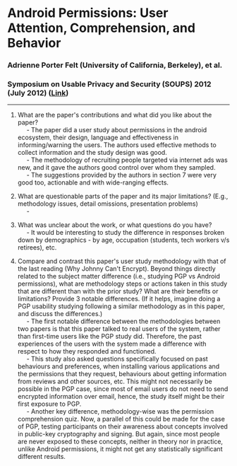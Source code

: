 # Android Permissions: User Attention, Comprehension, and Behavior
### Adrienne Porter Felt (University of California, Berkeley), et al.
### Symposium on Usable Privacy and Security (SOUPS) 2012 (July 2012) ([Link](https://cups.cs.cmu.edu/soups/2012/proceedings/a3_Felt.pdf))

---

1. What are the paper's contributions and what did you like about the paper?  
&nbsp;&nbsp;&nbsp;&nbsp; - The paper did a user study about permissions in the android ecosystem, their design, language and effectiveness in informing/warning the users. The authors used effective methods to collect information and the study design was good.  
&nbsp;&nbsp;&nbsp;&nbsp; - The methodology of recruiting people targeted via internet ads was new, and it gave the authors good control over whom they sampled.  
&nbsp;&nbsp;&nbsp;&nbsp; - The suggestions provided by the authors in section 7 were very good too, actionable and with wide-ranging effects.  

2. What are questionable parts of the paper and its major limitations? (E.g., methodology issues, detail omissions, presentation problems)  
&nbsp;&nbsp;&nbsp;&nbsp; - 

3. What was unclear about the work, or what questions do you have?  
&nbsp;&nbsp;&nbsp;&nbsp; - It would be interesting to study the difference in responses broken down by demographics - by age, occupation (students, tech workers v/s retirees), etc.  

4. Compare and contrast this paper's user study methodology with that of the last reading (Why Johnny Can't Encrypt). Beyond things directly related to the subject matter difference (i.e., studying PGP vs Android permissions), what are methodology steps or actions taken in this study that are different than with the prior study? What are their benefits or limitations? Provide 3 notable differences. (If it helps, imagine doing a PGP usability studying following a similar methodology as in this paper, and discuss the differences.)  
&nbsp;&nbsp;&nbsp;&nbsp; - The first notable difference between the methodologies between two papers is that this paper talked to real users of the system, rather than first-time users like the PGP study did. Therefore, the past experiences of the users with the system made a difference with respect to how they responded and functioned.  
&nbsp;&nbsp;&nbsp;&nbsp; - This study also asked questions specifically focused on past behaviours and preferences, when installing various applications and the permissions that they request, behaviours about getting information from reviews and other sources, etc. This might not necessarily be possible in the PGP case, since most of email users do not need to send encrypted information over email, hence, the study itself might be their first exposure to PGP.  
&nbsp;&nbsp;&nbsp;&nbsp; - Another key difference, methodology-wise was the permission comprehension quiz. Now, a parallel of this could be made for the case of PGP, testing participants on their awareness about concepts involved in public-key cryptography and signing. But again, since most people are never exposed to these concepts, neither in theory nor in practice, unlike Android permissions, it might not get any statistically significant different results.  
